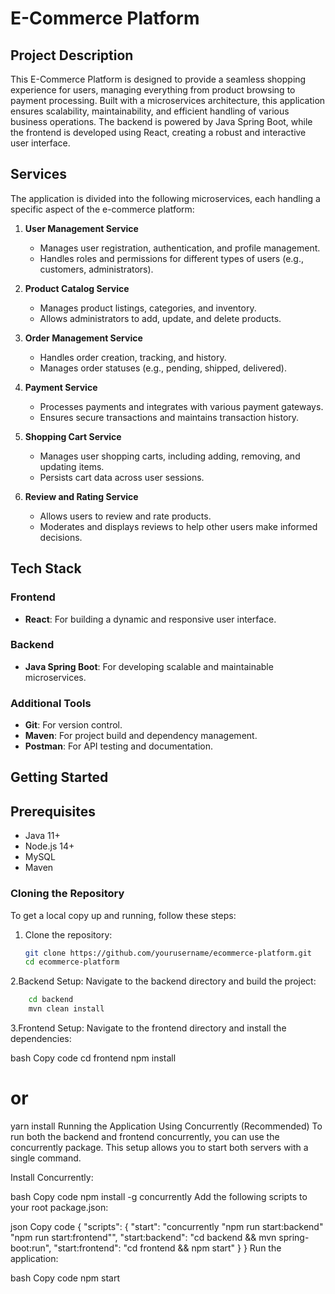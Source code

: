# E-Commerce Platform

## Project Description
This E-Commerce Platform is designed to provide a seamless shopping experience for users, managing everything from product browsing to payment processing. Built with a microservices architecture, this application ensures scalability, maintainability, and efficient handling of various business operations. The backend is powered by Java Spring Boot, while the frontend is developed using React, creating a robust and interactive user interface.

## Services
The application is divided into the following microservices, each handling a specific aspect of the e-commerce platform:

1. **User Management Service**
    - Manages user registration, authentication, and profile management.
    - Handles roles and permissions for different types of users (e.g., customers, administrators).

2. **Product Catalog Service**
    - Manages product listings, categories, and inventory.
    - Allows administrators to add, update, and delete products.

3. **Order Management Service**
    - Handles order creation, tracking, and history.
    - Manages order statuses (e.g., pending, shipped, delivered).

4. **Payment Service**
    - Processes payments and integrates with various payment gateways.
    - Ensures secure transactions and maintains transaction history.

5. **Shopping Cart Service**
    - Manages user shopping carts, including adding, removing, and updating items.
    - Persists cart data across user sessions.

6. **Review and Rating Service**
    - Allows users to review and rate products.
    - Moderates and displays reviews to help other users make informed decisions.

## Tech Stack
### Frontend
- **React**: For building a dynamic and responsive user interface.

### Backend
- **Java Spring Boot**: For developing scalable and maintainable microservices.

### Additional Tools
- **Git**: For version control.
- **Maven**: For project build and dependency management.
- **Postman**: For API testing and documentation.

## Getting Started

## Prerequisites
- Java 11+
- Node.js 14+
- MySQL
- Maven

### Cloning the Repository

To get a local copy up and running, follow these steps:

1. Clone the repository:
   ```bash
   git clone https://github.com/yourusername/ecommerce-platform.git
   cd ecommerce-platform
   
2.Backend Setup:
Navigate to the backend directory and build the project:

```bash
    cd backend
    mvn clean install
```
3.Frontend Setup:
Navigate to the frontend directory and install the dependencies:

bash
Copy code
cd frontend
npm install
# or
yarn install
Running the Application
Using Concurrently (Recommended)
To run both the backend and frontend concurrently, you can use the concurrently package. This setup allows you to start both servers with a single command.

Install Concurrently:

bash
Copy code
npm install -g concurrently
Add the following scripts to your root package.json:

json
Copy code
{
  "scripts": {
    "start": "concurrently \"npm run start:backend\" \"npm run start:frontend\"",
    "start:backend": "cd backend && mvn spring-boot:run",
    "start:frontend": "cd frontend && npm start"
  }
}
Run the application:

bash
Copy code
npm start
